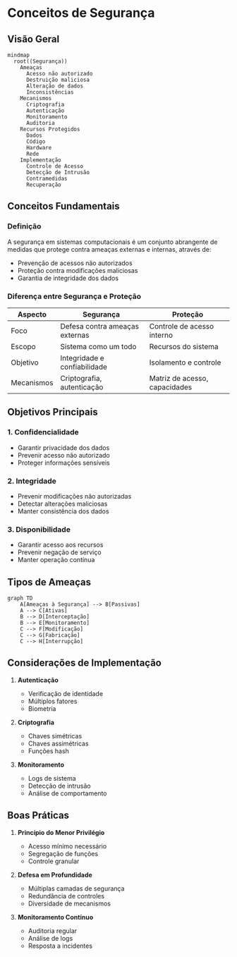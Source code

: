 # Conceitos de Segurança

## Visão Geral

```mermaid
mindmap
  root((Segurança))
    Ameaças
      Acesso não autorizado
      Destruição maliciosa
      Alteração de dados
      Inconsistências
    Mecanismos
      Criptografia
      Autenticação
      Monitoramento
      Auditoria
    Recursos Protegidos
      Dados
      Código
      Hardware
      Rede
    Implementação
      Controle de Acesso
      Detecção de Intrusão
      Contramedidas
      Recuperação
```

## Conceitos Fundamentais

### Definição
A segurança em sistemas computacionais é um conjunto abrangente de medidas que protege contra ameaças externas e internas, através de:
- Prevenção de acessos não autorizados
- Proteção contra modificações maliciosas
- Garantia de integridade dos dados

### Diferença entre Segurança e Proteção

| Aspecto | Segurança | Proteção |
|---------|-----------|----------|
| Foco | Defesa contra ameaças externas | Controle de acesso interno |
| Escopo | Sistema como um todo | Recursos do sistema |
| Objetivo | Integridade e confiabilidade | Isolamento e controle |
| Mecanismos | Criptografia, autenticação | Matriz de acesso, capacidades |

## Objetivos Principais

### 1. Confidencialidade
- Garantir privacidade dos dados
- Prevenir acesso não autorizado
- Proteger informações sensíveis

### 2. Integridade
- Prevenir modificações não autorizadas
- Detectar alterações maliciosas
- Manter consistência dos dados

### 3. Disponibilidade
- Garantir acesso aos recursos
- Prevenir negação de serviço
- Manter operação contínua

## Tipos de Ameaças

```mermaid
graph TD
    A[Ameaças à Segurança] --> B[Passivas]
    A --> C[Ativas]
    B --> D[Interceptação]
    B --> E[Monitoramento]
    C --> F[Modificação]
    C --> G[Fabricação]
    C --> H[Interrupção]
```

## Considerações de Implementação

1. **Autenticação**
   - Verificação de identidade
   - Múltiplos fatores
   - Biometria

2. **Criptografia**
   - Chaves simétricas
   - Chaves assimétricas
   - Funções hash

3. **Monitoramento**
   - Logs de sistema
   - Detecção de intrusão
   - Análise de comportamento

## Boas Práticas

1. **Princípio do Menor Privilégio**
   - Acesso mínimo necessário
   - Segregação de funções
   - Controle granular

2. **Defesa em Profundidade**
   - Múltiplas camadas de segurança
   - Redundância de controles
   - Diversidade de mecanismos

3. **Monitoramento Contínuo**
   - Auditoria regular
   - Análise de logs
   - Resposta a incidentes